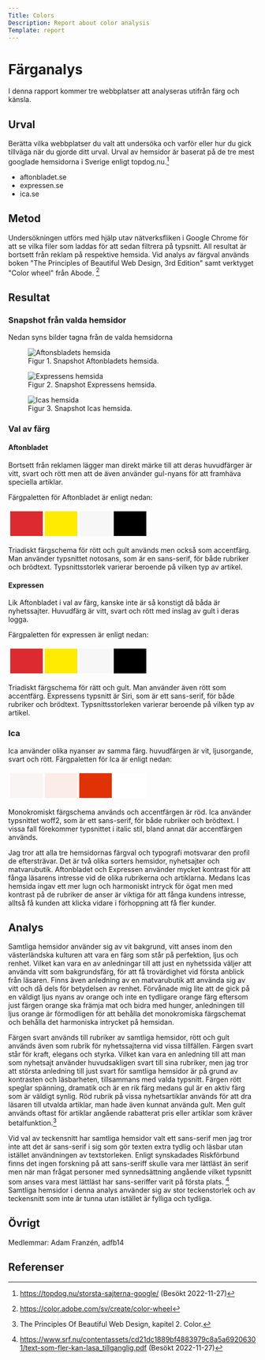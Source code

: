 ```yaml
---
Title: Colors
Description: Report about color analysis
Template: report
---
```


Färganalys
=======================

I denna rapport kommer tre webbplatser att analyseras utifrån färg och känsla.

Urval
-----------------------

Berätta vilka webbplatser du valt att undersöka och varför eller hur du gick tillväga när du gjorde ditt urval.
Urval av hemsidor är baserat på de tre mest googlade hemsidorna i Sverige enligt topdog.nu.[^1]
- aftonbladet.se
- expressen.se
- ica.se

Metod
-----------------------

Undersökningen utförs med hjälp utav nätverksfliken i Google Chrome för att se vilka filer som laddas för att sedan filtrera på typsnitt. All resultat är bortsett från reklam på respektive hemsida.
Vid analys av färgval används boken "The Principles of Beautiful Web Design, 3rd Edition" samt verktyget "Color wheel" från Abode. [^2]

Resultat
-----------------------

### Snapshot från valda hemsidor

Nedan syns bilder tagna från de valda hemsidorna

<figure>
    <img src="%base_url%/assets/img/rapport/colors/aftonbladet.jpg" alt="Aftonsbladets hemsida">
    <figcaption>Figur 1. Snapshot Aftonbladets hemsida.</figcaption>
</figure>

<figure>
    <img src="%base_url%/assets/img/rapport/colors/expressen.jpg" alt="Expressens hemsida">
    <figcaption>Figur 2. Snapshot Expressens hemsida.</figcaption>
</figure>

<figure>
    <img src="%base_url%/assets/img/rapport/colors/ica.jpg" alt="Icas hemsida">
    <figcaption>Figur 3. Snapshot Icas hemsida.</figcaption>
</figure>

### Val av färg

#### Aftonbladet
Bortsett från reklamen lägger man direkt märke till att deras huvudfärger är vitt, svart och rött men att de även använder gul-nyans för att framhäva speciella artiklar.

Färgpaletten för Aftonbladet är enligt nedan:
<table style="border-spacing: 4px; border-collapse: separate">
<tr>
<td style="height: 50px; width: 50px; background-color: #DD2A30">
<td style="height: 50px; width: 50px; background-color: #FFEB00">
<td style="height: 50px; width: 50px; background-color: #F7F7F7">
<td style="height: 50px; width: 50px; background-color: #000000">
</tr>
</table>
Triadiskt färgschema för rött och gult används men också som accentfärg.
Man använder typsnittet notosans, som är en sans-serif, för både rubriker och brödtext.
Typsnittsstorlek varierar beroende på vilken typ av artikel.

#### Expressen
Lik Aftonbladet i val av färg, kanske inte är så konstigt då båda är nyhetssajter.
Huvudfärg är vitt, svart och rött med inslag av gult i deras logga.

Färgpaletten för expressen är enligt nedan:
<table style="border-spacing: 4px; border-collapse: separate">
<tr>
<td style="height: 50px; width: 50px; background-color: #DD2A30">
<td style="height: 50px; width: 50px; background-color: #FFEB00">
<td style="height: 50px; width: 50px; background-color: #F7F7F7">
<td style="height: 50px; width: 50px; background-color: #000000">
</tr>
</table>
Triadiskt färgschema för rätt och gult. Man använder även rött som accentfärg.
Expressens typsnitt är Siri, som är ett sans-serif, för både rubriker och brödtext.
Typsnittsstorleken varierar beroende på vilken typ av artikel.

### Ica
Ica använder olika nyanser av samma färg.
huvudfärgen är vit, ljusorgande, svart och rött.
Färgpaletten för Ica är enligt nedan:
<table style="border-spacing: 4px; border-collapse: separate">
<tr>
<td style="height: 50px; width: 50px; background-color: #FAF5F5">
<td style="height: 50px; width: 50px; background-color: #FCECE7">
<td style="height: 50px; width: 50px; background-color: #E13205">
<td style="height: 50px; width: 50px; background-color: #FFFFFF">
</tr>
</table>
Monokromiskt färgschema används och accentfärgen är röd.
Ica använder typsnittet woff2, som är ett sans-serif, för både rubriker och brödtext.
I vissa fall förekommer typsnittet i italic stil, bland annat där accentfärgen används.


Jag tror att alla tre hemsidornas färgval och typografi motsvarar den profil de eftersträvar.
Det är två olika sorters hemsidor, nyhetsajter och matvarubutik. Aftonbladet och Expressen använder mycket kontrast för att fånga
läsarens intresse vid de olika rubrikerna och artiklarna.
Medans Icas hemsida ingav ett mer lugn och harmoniskt intryck för ögat men med kontrast på de rubriker de anser är
viktiga för att fånga kundens intresse, alltså få kunden att klicka vidare i förhoppning att få fler kunder.

Analys
-----------------------
Samtliga hemsidor använder sig av vit bakgrund, vitt anses inom den västerländska kulturen att vara en färg som står på perfektion, ljus och renhet.
Vilket kan vara en av anledningar till att just en nyhetssida väljer att använda vitt som bakgrundsfärg, för att få trovärdighet vid första anblick från läsaren. Finns även anledning av en matvarubutik att använda sig av vitt och då dels för betydelsen av renhet. Förvånade mig lite att de gick på en väldigt ljus nyans av orange och inte en tydligare orange färg eftersom just färgen orange ska främja mat och bidra med hunger, anledningen till ljus orange är förmodligen för att behålla det monokromiska färgschemat och behålla det harmoniska intrycket på hemsidan.

Färgen svart används till rubriker av samtliga hemsidor, rött och gult används även som rubrik för nyhetssajterna vid vissa tillfällen. Färgen svart står för kraft, elegans och styrka. Vilket kan vara en anledning till att man som nyhetsajt använder 
huvudsakligen svart till sina rubriker, men jag tror att största anledning till just svart för samtliga hemsidor är på grund av kontrasten och läsbarheten, tillsammans med valda typsnitt.
Färgen rött speglar spänning, dramatik och är en rik färg medans gul är en aktiv färg som är väldigt synlig.
Röd rubrik på vissa nyhetsartiklar används för att dra läsaren till utvalda artiklar, man hade även kunnat använda gult. Men gult används oftast för artiklar angående rabatterat pris eller artiklar som kräver betalfunktion.[^3]

Vid val av teckensnitt har samtliga hemsidor valt ett sans-serif men jag tror inte att det är sans-serif i sig som gör texten extra tydlig och läsbar utan istället användningen av textstorleken.
Enligt synskadades Riskförbund finns det ingen forskning på att sans-seriff skulle vara mer lättläst än serif men när man frågat personer med synnedsättning angående vilket typsnitt som anses vara mest lättläst har sans-seriffer varit på första plats. [^4]
Samtliga hemsidor i denna analys använder sig av stor teckenstorlek och av teckensnitt som inte är tunna utan istället är fylliga och tydliga.

Övrigt
-----------------------

Medlemmar:
Adam Franzén, adfb14

Referenser
-----------------------
[^1]: https://topdog.nu/storsta-sajterna-google/ (Besökt 2022-11-27)
[^2]: https://color.adobe.com/sv/create/color-wheel
[^3]: The Principles Of Beautiful Web Design, kapitel 2. Color.
[^4]: https://www.srf.nu/contentassets/cd21dc1889bf4883979c8a5a69206301/text-som-fler-kan-lasa_tillganglig.pdf (Besökt 2022-11-27)